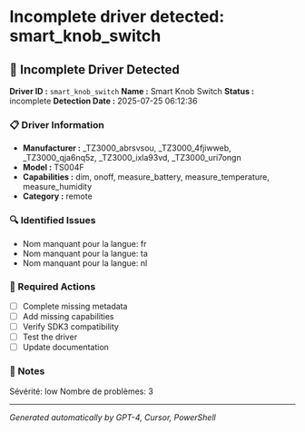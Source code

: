 # Incomplete driver detected: smart_knob_switch

## 🚨 Incomplete Driver Detected

**Driver ID :** `smart_knob_switch`
**Name :** Smart Knob Switch
**Status :** incomplete
**Detection Date :** 2025-07-25 06:12:36

### 📋 Driver Information
- **Manufacturer :** _TZ3000_abrsvsou, _TZ3000_4fjiwweb, _TZ3000_qja6nq5z, _TZ3000_ixla93vd, _TZ3000_uri7ongn
- **Model :** TS004F
- **Capabilities :** dim, onoff, measure_battery, measure_temperature, measure_humidity
- **Category :** remote

### 🔍 Identified Issues
- Nom manquant pour la langue: fr
- Nom manquant pour la langue: ta
- Nom manquant pour la langue: nl

### 🎯 Required Actions
- [ ] Complete missing metadata
- [ ] Add missing capabilities
- [ ] Verify SDK3 compatibility
- [ ] Test the driver
- [ ] Update documentation

### 📝 Notes
Sévérité: low
Nombre de problèmes: 3

---
*Generated automatically by GPT-4, Cursor, PowerShell*

